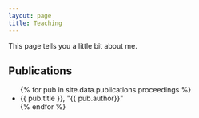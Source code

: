 ```yaml
---
layout: page
title: Teaching
---
```

This page tells you a little bit about me.
## Publications


<ul>
    {% for pub in site.data.publications.proceedings %}
        <li>{{ pub.title }}, "{{ pub.author}}" </li>
    {% endfor %}
</ul>